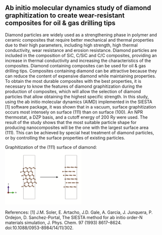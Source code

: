 <h2>Ab initio molecular dynamics study of diamond graphitization to create wear-resistant composites for oil & gas drilling tips</h2>
Diamond particles are widely used as a strengthening phase in polymer and ceramic composites that require better mechanical and thermal properties due to their high parameters, including high strength, high thermal conductivity, wear resistance and erosion resistance. Diamond particles are included in the composition of SiC, C/SiC and C/C composites, providing an increase in thermal conductivity and increasing the characteristics of the composites. Diamond containing composites can be used for oil & gas drilling tips. Composites containing diamond can be attractive because they can reduce the content of expensive diamond while maintaining properties. To obtain the most durable composites with the best properties, it is necessary to know the features of diamond graphitization during the production of composites, which will allow the selection of diamond particles that allow obtaining the highest specific strength. In this study, using the ab initio molecular dynamics (AIMD) implemented in the SIESTA [1] software package, it was shown that in a vacuum, surface graphitization occurs most intensely on surface (111) than on surface (100). An NPR thermostat, a DZP basis, and a cutoff energy of 200 Ry were used. The result of the study shows that the most suitable particle shape for producing nanocomposites will be the one with the largest surface area (111). This can be achieved by special heat treatment of diamond particles, or by controlling the surface properties of existing particles.

Graphitization of the (111) surface of diamond:
</br>
<img src="https://github.com/mxm2/diamond_graphitization/blob/main/graphitization_111.png" width=50% height=50%>

References:
[1]	J.M. Soler, E. Artacho, J.D. Gale, A. Garcia, J. Junquera, P. Ordejon, D. Sanchez-Portal, The SIESTA method for ab initio order-N materials simulation, J. Phys. Chem. 97 (1993) 8617–8624. doi:10.1088/0953-8984/14/11/302.
